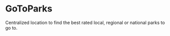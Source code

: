 # GoToParks
Centralized location to find the best rated local, regional or national parks to go to.
